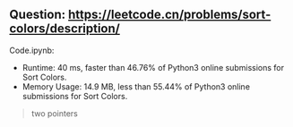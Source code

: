 ## Question: https://leetcode.cn/problems/sort-colors/description/

Code.ipynb:
* Runtime: 40 ms, faster than 46.76% of Python3 online submissions for Sort Colors.
* Memory Usage: 14.9 MB, less than 55.44% of Python3 online submissions for Sort Colors.
> two pointers